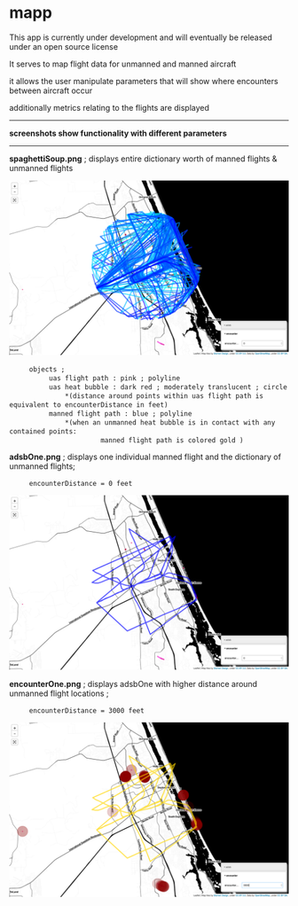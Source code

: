 # mapp

This app is currently under development and will eventually be released under an open source license

It serves to map flight data for unmanned and manned aircraft 

it allows the user manipulate parameters that will show where encounters between aircraft occur

additionally metrics relating to the flights are displayed 



****

**screenshots show functionality with different parameters**

****

**spaghettiSoup.png** ; 
displays entire dictionary worth of manned flights & unmanned flights

![Image description](https://raw.githubusercontent.com/nyetzsche/mapp/master/screenshots/spaghettiSoup.png)




         objects ; 
              uas flight path : pink ; polyline
              uas heat bubble : dark red ; moderately translucent ; circle
                  *(distance around points within uas flight path is equivalent to encounterDistance in feet)
              manned flight path : blue ; polyline
                  *(when an unmanned heat bubble is in contact with any contained points:
                           manned flight path is colored gold )

**adsbOne.png** ; 
displays one individual manned flight and the dictionary of unmanned flights; 

         encounterDistance = 0 feet

![Image description](https://raw.githubusercontent.com/nyetzsche/mapp/master/screenshots/adsbOne.png)

**encounterOne.png** ; 
displays adsbOne with higher distance around unmanned flight locations ; 

         encounterDistance = 3000 feet
   
![Image description](https://raw.githubusercontent.com/nyetzsche/mapp/master/screenshots/encounterOne.png)
   


